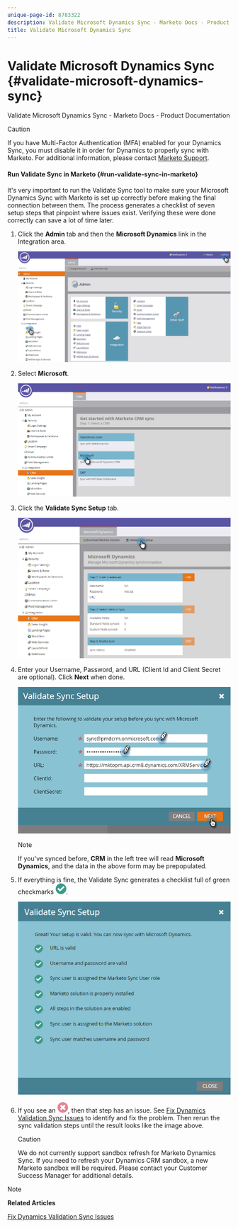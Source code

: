 ```yaml
---
unique-page-id: 8783322
description: Validate Microsoft Dynamics Sync - Marketo Docs - Product Documentation
title: Validate Microsoft Dynamics Sync
---
```


# Validate Microsoft Dynamics Sync {#validate-microsoft-dynamics-sync}

Validate Microsoft Dynamics Sync - Marketo Docs - Product Documentation

>[!CAUTION]
>
>If you have Multi-Factor Authentication (MFA) enabled for your Dynamics Sync, you must disable it in order for Dynamics to properly sync with Marketo. For additional information, please contact [Marketo Support](http://nation.marketo.com/community/support_solutions).

#### Run Validate Sync in Marketo {#run-validate-sync-in-marketo}

It's very important to run the Validate Sync tool to make sure your Microsoft Dynamics Sync with Marketo is set up correctly before making the final connection between them. The process generates a checklist of seven setup steps that pinpoint where issues exist. Verifying these were done correctly can save a lot of time later.

1. Click the **Admin** tab and then the **Microsoft Dynamics** link in the Integration area.

   ![](assets/image2015-9-28-16-3a7-3a51.png)

1. Select **Microsoft**.

   ![](assets/image2015-9-28-16-3a10-3a47.png)

1. Click the **Validate Sync Setup** tab.

   ![](assets/image2015-9-28-16-3a11-3a45.png)

1. Enter your Username, Password, and URL (Client Id and Client Secret are optional). Click **Next** when done.

   ![](assets/four-1.png)

   >[!NOTE]
   >
   >If you've synced before, **CRM** in the left tree will read **Microsoft Dynamics**, and the data in the above form may be prepopulated.

1. If everything is fine, the Validate Sync generates a checklist full of green checkmarks ![--](assets/check.png).

   ![](assets/image2015-9-22-15-3a58-3a12.png)

1. If you see an ![--](assets/delete.png), then that step has an issue. See [Fix Dynamics Validation Sync Issues](validate-microsoft-dynamics-sync/fix-dynamics-validation-sync-issues.md) to identify and fix the problem. Then rerun the sync validation steps until the result looks like the image above.

   >[!CAUTION]
   >
   >We do not currently support sandbox refresh for Marketo Dynamics Sync. If you need to refresh your Dynamics CRM sandbox, a new Marketo sandbox will be required. Please contact your Customer Success Manager for additional details.

>[!NOTE]
>
>**Related Articles**
>
>[Fix Dynamics Validation Sync Issues](validate-microsoft-dynamics-sync/fix-dynamics-validation-sync-issues.md)

